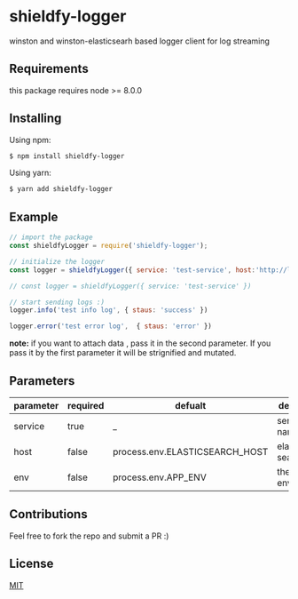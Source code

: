 # shieldfy-logger

winston and winston-elasticsearh based logger client for log streaming

## Requirements

this package requires node >= 8.0.0

## Installing

Using npm:

```bash
$ npm install shieldfy-logger
```

Using yarn:

```bash
$ yarn add shieldfy-logger
```

## Example

```js
// import the package
const shieldfyLogger = require('shieldfy-logger');

// initialize the logger
const logger = shieldfyLogger({ service: 'test-service', host:'http://localhost:9200', env: 'development'})

// const logger = shieldfyLogger({ service: 'test-service' })

// start sending logs :)
logger.info('test info log', { staus: 'success' })

logger.error('test error log',  { staus: 'error' })
```

**note:** if you want to attach data , pass it in the second parameter. If you pass it by the first parameter it will be strignified and mutated.

## Parameters

| parameter | required | defualt                        | description         |
| --------- | -------- | ------------------------------ | ------------------- |
| service   | true     | _                              | service name        |
| host      | false    | process.env.ELASTICSEARCH_HOST | elastic search host |
| env       | false    | process.env.APP_ENV            | the run environment |

## Contributions

Feel free to fork the repo and submit a PR :)

## License

[MIT](LICENSE)
